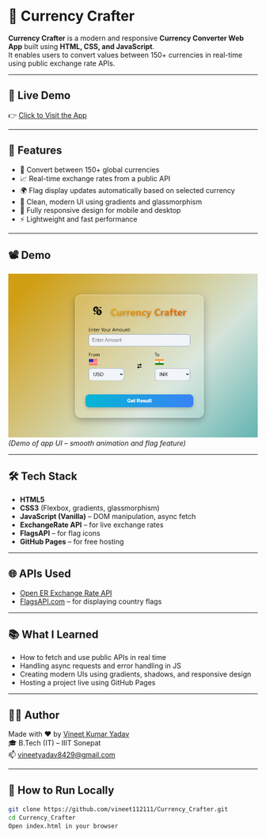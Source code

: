 # 💱 Currency Crafter

**Currency Crafter** is a modern and responsive **Currency Converter Web App** built using **HTML, CSS, and JavaScript**.  
It enables users to convert values between 150+ currencies in real-time using public exchange rate APIs.

---

## 🔗 Live Demo  
👉 [Click to Visit the App](https://vineet112111.github.io/Currency_Crafter/)

---

## 🎯 Features

- 🔁 Convert between 150+ global currencies
- 📈 Real-time exchange rates from a public API
- 🌍 Flag display updates automatically based on selected currency
- 🎨 Clean, modern UI using gradients and glassmorphism
- 📱 Fully responsive design for mobile and desktop
- ⚡ Lightweight and fast performance

---

## 📽️ Demo

![Currency Crafter UI](screenshot.png)
_(Demo of app UI – smooth animation and flag feature)_

---

## 🛠 Tech Stack

- **HTML5**
- **CSS3** (Flexbox, gradients, glassmorphism)
- **JavaScript (Vanilla)** – DOM manipulation, async fetch
- **ExchangeRate API** – for live exchange rates
- **FlagsAPI** – for flag icons
- **GitHub Pages** – for free hosting

---

## 🌐 APIs Used

- [Open ER Exchange Rate API](https://open.er-api.com)  
- [FlagsAPI.com](https://flagsapi.com/) – for displaying country flags

---

## 📚 What I Learned

- How to fetch and use public APIs in real time  
- Handling async requests and error handling in JS  
- Creating modern UIs using gradients, shadows, and responsive design  
- Hosting a project live using GitHub Pages

---

## 👨‍💻 Author

Made with ❤️ by [Vineet Kumar Yadav](https://www.linkedin.com/in/vineet-yadav-68059533a/)  
🎓 B.Tech (IT) – IIIT Sonepat  
📫 vineetyadav8429@gmail.com

---

## 🧪 How to Run Locally

```bash
git clone https://github.com/vineet112111/Currency_Crafter.git
cd Currency_Crafter
Open index.html in your browser

